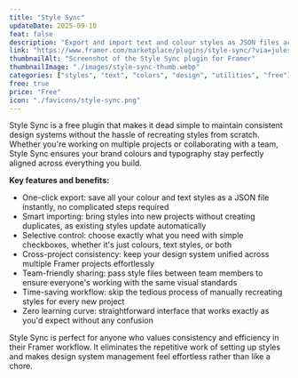 ```yaml
---
title: "Style Sync"
updateDate: 2025-09-10
feat: false
description: "Export and import text and colour styles as JSON files across different Framer projects."
link: "https://www.framer.com/marketplace/plugins/style-sync/?via=julesvcode"
thumbnailAlt: "Screenshot of the Style Sync plugin for Framer"
thumbnailImage: "./images/style-sync-thumb.webp"
categories: ["styles", "text", "colors", "design", "utilities", "free"]
free: true
price: "Free"
icon: "./favicons/style-sync.png"
---
```


Style Sync is a free plugin that makes it dead simple to maintain consistent design systems without the hassle of recreating styles from scratch. Whether you're working on multiple projects or collaborating with a team, Style Sync ensures your brand colours and typography stay perfectly aligned across everything you build.

<b>Key features and benefits:</b>
- One-click export: save all your colour and text styles as a JSON file instantly, no complicated steps required
- Smart importing: bring styles into new projects without creating duplicates, as existing styles update automatically
- Selective control: choose exactly what you need with simple checkboxes, whether it's just colours, text styles, or both
- Cross-project consistency: keep your design system unified across multiple Framer projects effortlessly
- Team-friendly sharing: pass style files between team members to ensure everyone's working with the same visual standards
- Time-saving workflow: skip the tedious process of manually recreating styles for every new project
- Zero learning curve: straightforward interface that works exactly as you'd expect without any confusion

Style Sync is perfect for anyone who values consistency and efficiency in their Framer workflow. It eliminates the repetitive work of setting up styles and makes design system management feel effortless rather than like a chore.